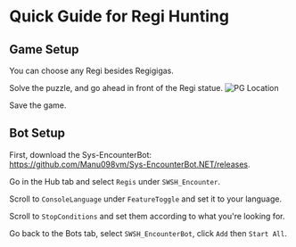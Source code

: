 # Quick Guide for Regi Hunting

## Game Setup
You can choose any Regi besides Regigigas.

Solve the puzzle, and go ahead in front of the Regi statue.
![PG Location](https://i.imgur.com/CncfsZM.jpg)

Save the game.

## Bot Setup
First, download the Sys-EncounterBot: https://github.com/Manu098vm/Sys-EncounterBot.NET/releases.

Go in the Hub tab and select `Regis` under `SWSH_Encounter`.

Scroll to `ConsoleLanguage` under `FeatureToggle` and set it to your language.

Scroll to `StopConditions` and set them according to what you're looking for.

Go back to the Bots tab, select `SWSH_EncounterBot`, click `Add` then `Start All`.